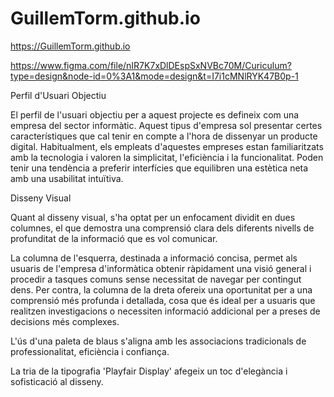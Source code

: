 # GuillemTorm.github.io

https://GuillemTorm.github.io


https://www.figma.com/file/nIR7K7xDlDEspSxNVBc70M/Curiculum?type=design&node-id=0%3A1&mode=design&t=I7i1cMNlRYK47B0p-1

Perfil d'Usuari Objectiu

El perfil de l'usuari objectiu per a aquest projecte es defineix com una empresa del sector informàtic. Aquest tipus d'empresa sol presentar certes característiques que cal tenir en compte a l'hora de dissenyar un producte digital. Habitualment, els empleats d'aquestes empreses estan familiaritzats amb la tecnologia i valoren la simplicitat, l'eficiència i la funcionalitat. Poden tenir una tendència a preferir interfícies que equilibren una estètica neta amb una usabilitat intuïtiva.

Disseny Visual

Quant al disseny visual, s'ha optat per un enfocament dividit en dues columnes, el que demostra una comprensió clara dels diferents nivells de profunditat de la informació que es vol comunicar.

La columna de l'esquerra, destinada a informació concisa, permet als usuaris de l'empresa d'informàtica obtenir ràpidament una visió general i procedir a tasques comuns sense necessitat de navegar per contingut dens. Per contra, la columna de la dreta ofereix una oportunitat per a una comprensió més profunda i detallada, cosa que és ideal per a usuaris que realitzen investigacions o necessiten informació addicional per a preses de decisions més complexes.

L'ús d'una paleta de blaus s'aligna amb les associacions tradicionals de professionalitat, eficiència i confiança.

La tria de la tipografia 'Playfair Display' afegeix un toc d'elegància i sofisticació al disseny. 
